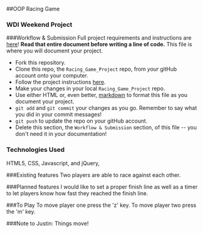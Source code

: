 ##OOP Racing Game
### WDI Weekend Project

###Workflow & Submission
Full project requirements and instructions are [here](https://github.com/sf-wdi-21/notes/blob/master/week-02/day-05/weekend_project_refactor_spec.md)! **Read that entire document before writing a line of code.**
This file is where you will document your project.  

* Fork this repository.
* Clone this repo, the `Racing_Game_Project` repo, from *your* gitHub account onto your computer.
* Follow the project instructions [here](https://github.com/sf-wdi-21/notes/blob/master/week-02/day-05/weekend_project_refactor_spec.md).
* Make your changes in your local `Racing_Game_Project` repo.
* Use either HTML or, even better, [markdown](https://github.com/adam-p/markdown-here/wiki/Markdown-Cheatsheet) to format this file as you document your project.
* `git add` and `git commit` your changes as you go.  Remember to say what you did in your commit messages!
* `git push` to update the repo on your gitHub account.
* Delete this section, the `Workflow & Submission` section, of this file -- you don't need it in your documentation!


### Technologies Used
HTML5, CSS, Javascript, and jQuery,

###Existing features
Two players are able to race against each other.

###Planned features
I would like to set a proper finish line as well as a timer to let players know how fast they reached the finish line.

###To Play
To move player one press the 'z' key.
To move player two press the 'm' key.


###Note to Justin:
Things move!
